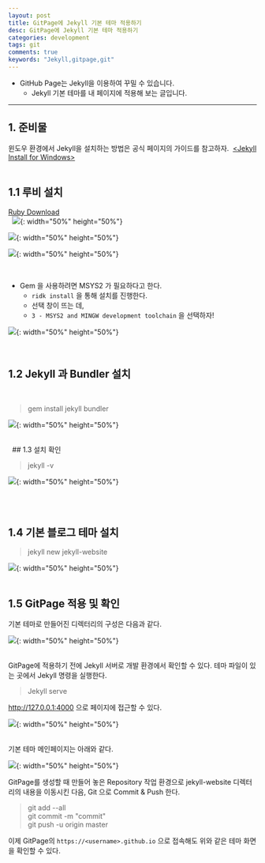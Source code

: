 ```yaml
---
layout: post
title: GitPage에 Jekyll 기본 테마 적용하기
desc: GitPage에 Jekyll 기본 테마 적용하기
categories: development
tags: git
comments: true
keywords: "Jekyll,gitpage,git"
---
```


- GitHub Page는 Jekyll을 이용하여 꾸밀 수 있습니다.
	- Jekyll 기본 테마를 내 페이지에 적용해 보는 글입니다.

---

## 1. 준비물 

윈도우 환경에서 Jekyll을 설치하는 방법은 공식 페이지의 가이드를 참고하자. 
[\<Jekyll Install for Windows\>]([https://link](https://jekyllrb-ko.github.io/docs/windows/))  
 
<br>

## 1.1 루비 설치

[Ruby Download](https://www.ruby-lang.org/en/downloads/)  
 
![](/assets/img/blog/2019-03-14-gitpage-jekyll/2019-03-14-03-19-22.png){: width="50%" height="50%"}  

![](/assets/img/blog/2019-03-14-gitpage-jekyll/2019-03-14-03-20-10.png){: width="50%" height="50%"}  

![](/assets/img/blog/2019-03-14-gitpage-jekyll/2019-03-14-03-20-33.png){: width="50%" height="50%"}  

<br>

* Gem 을 사용하려면 MSYS2 가 필요하다고 한다.
  * `ridk install` 을 통해 설치를 진행한다.
  * 선택 창이 뜨는 데,
  * `3 - MSYS2 and MINGW development toolchain` 을 선택하자!

![](/assets/img/blog/2019-03-14-gitpage-jekyll/2019-03-14-03-30-04.png){: width="50%" height="50%"}  


<br>

## 1.2 Jekyll 과 Bundler 설치

<br>

> gem install jekyll bundler  


![](/assets/img/blog/2019-03-14-gitpage-jekyll/2019-03-14-03-32-37.png){: width="50%" height="50%"}  

<br>
 
## 1.3 설치 확인

> jekyll -v  



![](/assets/img/blog/2019-03-14-gitpage-jekyll/2019-03-14-03-33-08.png){: width="50%" height="50%"}  

<br> 

## 1.4 기본 블로그 테마 설치

> jekyll new jekyll-website  


![](/assets/img/blog/2019-03-14-gitpage-jekyll/2019-03-14-03-33-40.png){: width="50%" height="50%"}  
 
 
<br>

## 1.5 GitPage 적용 및 확인


기본 테마로 만들어진 디렉터리의 구성은 다음과 같다.

![](/assets/img/blog/2019-03-14-gitpage-jekyll/2019-03-14-03-41-24.png){: width="50%" height="50%"}  

<br>
GitPage에 적용하기 전에 Jekyll 서버로 개발 환경에서 확인할 수 있다.
테마 파일이 있는 곳에서 Jekyll 명령을 실행한다.

> Jekyll serve  



http://127.0.0.1:4000 으로 페이지에 접근할 수 있다.

![](/assets/img/blog/2019-03-14-gitpage-jekyll/2019-03-14-03-50-37.png){: width="50%" height="50%"}  

<br>
기본 테마 메인페이지는 아래와 같다.


![](/assets/img/blog/2019-03-14-gitpage-jekyll/2019-03-14-03-51-03.png){: width="50%" height="50%"}  

GitPage를 생성할 때 만들어 놓은 Repository 작업 환경으로 jekyll-website 디렉터리의 내용을 이동시킨 다음, 
Git 으로 Commit & Push 한다.

> git add --all  
> git commit -m "commit"  
> git push -u origin master  


이제 GitPage의 `https://<username>.github.io` 으로 접속해도 위와 같은 테마 화면을 확인할 수 있다.